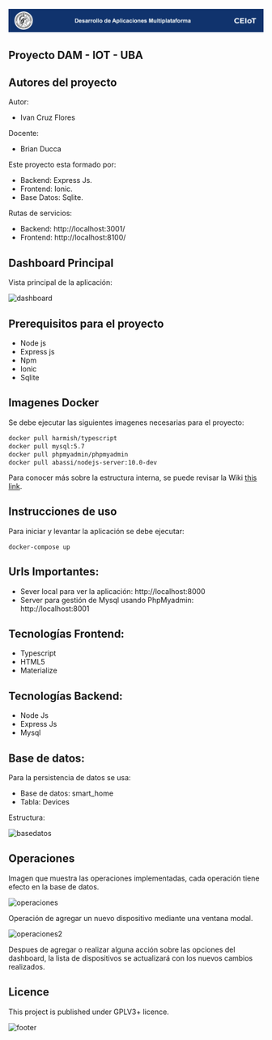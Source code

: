 ![header](imagenes/header.png)

## Proyecto DAM - IOT - UBA

## Autores del proyecto
Autor:
* Ivan Cruz Flores

Docente:

* Brian Ducca


Este proyecto esta formado por:
* Backend: Express Js.
* Frontend: Ionic.
* Base Datos: Sqlite.

Rutas de servicios:
* Backend: http://localhost:3001/
* Frontend: http://localhost:8100/

## Dashboard Principal
Vista principal de la aplicación:

![dashboard](imagenes/principal.png)

## Prerequisitos para el proyecto
* Node js
* Express js
* Npm
* Ionic
* Sqlite

## Imagenes Docker 
Se debe ejecutar las siguientes imagenes necesarias para el proyecto:
```
docker pull harmish/typescript
docker pull mysql:5.7
docker pull phpmyadmin/phpmyadmin
docker pull abassi/nodejs-server:10.0-dev
```

Para conocer más sobre la estructura interna, se puede revisar la Wiki [this link](https://github.com/ce-iot/daw-project-template/wiki).

## Instrucciones de uso
Para iniciar y levantar la aplicación se debe ejecutar:
```
docker-compose up
```
## Urls Importantes:

* Sever local para ver la aplicación: http://localhost:8000
* Server para gestión de Mysql usando PhpMyadmin: http://localhost:8001 

## Tecnologías Frontend:
* Typescript
* HTML5
* Materialize

## Tecnologías Backend:
* Node Js
* Express Js
* Mysql
## Base de datos:
Para la persistencia de datos se usa:

* Base de datos: smart_home
* Tabla: Devices

Estructura:

![basedatos](doc/basedatos.png)

## Operaciones
Imagen que muestra las operaciones implementadas, cada operación tiene efecto en la base de datos.

![operaciones](doc/operaciones.png)

Operación de agregar un nuevo dispositivo mediante una ventana modal.

![operaciones2](doc/operaciones2.png)

Despues de agregar o realizar alguna acción sobre las opciones del dashboard, la lista de dispositivos se actualizará con los nuevos cambios realizados.

## Licence

This project is published under GPLV3+ licence.

![footer](doc/footer.png)

